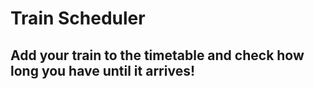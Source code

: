 # Train Scheduler

## Add your train to the timetable and check how long you have until it arrives!
